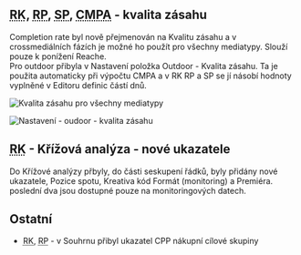 ﻿---
categories: [fenix]
layout: fenix
---
## <abbr title="Reachové křivky">RK</abbr>, <abbr title="Reachové plochy">RP</abbr>, <abbr title="Startegický plán">SP</abbr>, <abbr title="Crossmediální postanalýza">CMPA</abbr> - kvalita zásahu 
Completion rate byl nově přejmenován na Kvalitu zásahu a v crossmediálních fázích je možné ho použít pro všechny mediatypy. Slouží pouze k ponížení Reache. <br/>
Pro outdoor přibyla v Nastavení položka Outdoor - Kvalita zásahu. Ta je použita automaticky při výpočtu CMPA a v RK RP a SP se jí násobí hodnoty vyplněné v Editoru definic částí dnů.  

![Kvalita zásahu pro všechny mediatypy]({{site.url}}/data/kvalitazasahuprovse.PNG "Kvalita zásahu pro všechny mediatypy")

![Nastavení - oudoor - kvalita zásahu]({{site.url}}/data/nastavenikvalityotudoor.PNG "Nastavení - oudoor - kvalita zásahu")

## <abbr title="Reachové křivky">RK</abbr> - Křížová analýza - nové ukazatele

Do Křížové analýzy přbyly, do části seskupení řádků, byly přidány nové ukazatele,  Pozice spotu, Kreativa kód Formát (monitoring) a Premiéra. poslední dva jsou dostupné pouze na monitoringových datech.

## Ostatní

<ul>
	<li><abbr title="Reachové křivky">RK</abbr>, <abbr title="Reachové plochy">RP</abbr> - v Souhrnu přibyl ukazatel CPP nákupní cílové skupiny</li>
	
</ul>









